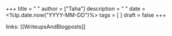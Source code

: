 +++
title = " "
author = ["Taha"]
description = " "
date = <%tp.date.now("YYYY-MM-DD")%>
tags = [ ]
draft = false
+++

links: [[WriteupsAndBlogposts]]

# 